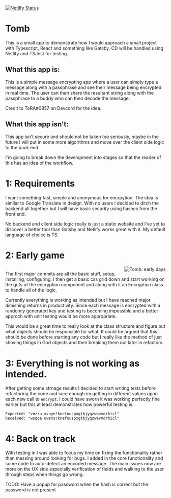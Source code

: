 [![Netlify Status](https://api.netlify.com/api/v1/badges/5110cb68-898b-495c-863b-84fd86ace6a7/deploy-status)](https://app.netlify.com/sites/silly-keller-c34bc0/deploys)

# Tomb

This is a small app to demonstrate how I would approach a small project with Typescript, React and something like Gatsby. CD will be handled using Netlify and TSJest for testing.

## What this app is:

This is a simple message encrypting app where a user can simply type a message along with a passphrase and see their message being encrypted in real time. The user can then share the resultant string along with the passphrase to a buddy who can then decode the message.

Credit to ToRA#0857 on Devcord for the idea.

## What this app isn't:

This app isn't secure and should not be taken too seriously, maybe in the future I will put in some more algorithms and move over the client side logic to the back end.

I'm going to break down the development into stages so that the reader of this has an idea of the workflow.

# 1: Requirements

I want something fast, simple and anonymous for encrpytion. The idea is similar to Google Translate in design. With no users I decided to ditch the backend all together but I will have basic security using hashes from the front end.

No backend and client side logic really is just a static website and I've yet to discover a better tool than Gatsby and Netlify works great with it. My default language of choice is TS.

# 2: Early game

<img style="float: right; margin-left: 25px" alt="Tomb: early days" src="https://i.imgur.com/sTdcYgF.png?1">
<img>

The first major commits are all the basic stuff, setup, installing, configuring. I then get a basic css grid down and start working on the guts of the encryption component and along with it an Encryption class to handle all of the logic.

Currently everything is working as intended but I have reached major dimishing returns in productivity. Since each message is encrypted with a randomly generated key and testing is becoming impossible and a better approch with unit testing would be more appropriate.

This would be a great time to really look at the class structure and figure out what objects should be responsible for what. It could be argued that this should be done before starting any code but I really like the method of just shoving things in God objects and then breaking them out later in refactors.

# 3: Everything is not working as intended.

After getting some strnage results I decided to start writing tests before refactoring the code and sure enough im getting in different values upon each new call to `encrypt`. I could have sworn it was working perfectly fine earlier but this at least demonstrates how powerful testing is.

    Expected: "vnzzu xvnyn!knefouspxgtbjyqzwavmdrhicl"
    Received: "wsqqa uwsts!knefouspxgtbjyqzwavmdrhicl"

# 4: Back on track

With testing in I was able to focus my time on fixing the functionality rather than messing around looking for bugs. I added in the core functionality and some code to auto-detect an encoded message. The main issues now are more on the UX side especially verification of fields and walking to the user through steps when things go wrong.

TODO: Have a popup for password when the hash is correct but the password is not present
